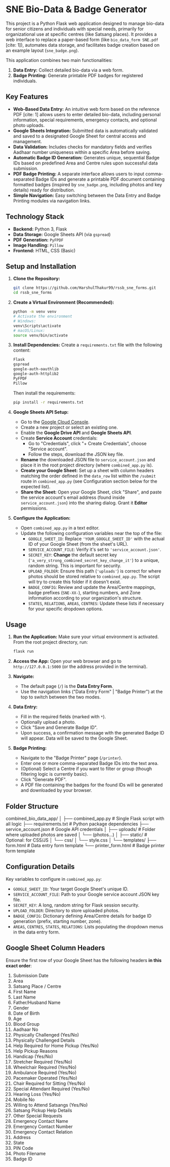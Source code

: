 # SNE Bio-Data & Badge Generator

This project is a Python Flask web application designed to manage bio-data for senior citizens and individuals with special needs, primarily for organizational use at specific centres (like Satsang places). It provides a web interface to replace a paper-based form (like `bio_data_form SNE.pdf` [cite: 1]), automates data storage, and facilitates badge creation based on an example layout (`sne_badge.png`).

This application combines two main functionalities:
1.  **Data Entry:** Collect detailed bio-data via a web form.
2.  **Badge Printing:** Generate printable PDF badges for registered individuals.

## Key Features

* **Web-Based Data Entry:** An intuitive web form based on the reference PDF [cite: 1] allows users to enter detailed bio-data, including personal information, special requirements, emergency contacts, and optional photo uploads.
* **Google Sheets Integration:** Submitted data is automatically validated and saved to a designated Google Sheet for central access and management.
* **Data Validation:** Includes checks for mandatory fields and verifies Aadhaar number uniqueness within a specific Area before saving.
* **Automatic Badge ID Generation:** Generates unique, sequential Badge IDs based on predefined Area and Centre rules upon successful data submission.
* **PDF Badge Printing:** A separate interface allows users to input comma-separated Badge IDs and generate a printable PDF document containing formatted badges (inspired by `sne_badge.png`, including photos and key details) ready for distribution.
* **Simple Navigation:** Easy switching between the Data Entry and Badge Printing modules via navigation links.

## Technology Stack

* **Backend:** Python 3, Flask
* **Data Storage:** Google Sheets API (via `gspread`)
* **PDF Generation:** `PyFPDF`
* **Image Handling:** `Pillow`
* **Frontend:** HTML, CSS (Basic)

## Setup and Installation

1.  **Clone the Repository:**
    ```bash
    git clone https://github.com/HarshulThakur99/rssb_sne_forms.git
    cd rssb_sne_forms
    ```

2.  **Create a Virtual Environment (Recommended):**
    ```bash
    python -m venv venv
    # Activate the environment
    # Windows:
    venv\Scripts\activate
    # macOS/Linux:
    source venv/bin/activate
    ```

3.  **Install Dependencies:**
    Create a `requirements.txt` file with the following content:
    ```txt
    Flask
    gspread
    google-auth-oauthlib
    google-auth-httplib2
    PyFPDF
    Pillow
    ```
    Then install the requirements:
    ```bash
    pip install -r requirements.txt
    ```

4.  **Google Sheets API Setup:**
    * Go to the [Google Cloud Console](https://console.cloud.google.com/).
    * Create a new project or select an existing one.
    * Enable the **Google Drive API** and **Google Sheets API**.
    * Create **Service Account** credentials:
        * Go to "Credentials", click "+ Create Credentials", choose "Service account".
        * Follow the steps, download the JSON key file.
    * **Rename** the downloaded JSON file to `service_account.json` and place it in the root project directory (where `combined_app.py` is).
    * **Create your Google Sheet:** Set up a sheet with column headers matching the order defined in the `data_row` list within the `/submit` route in `combined_app.py` (see Configuration section below for the expected list).
    * **Share the Sheet:** Open your Google Sheet, click "Share", and paste the service account's email address (found inside `service_account.json`) into the sharing dialog. Grant it **Editor** permissions.

5.  **Configure the Application:**
    * Open `combined_app.py` in a text editor.
    * Update the following configuration variables near the top of the file:
        * `GOOGLE_SHEET_ID`: Replace `'YOUR_GOOGLE_SHEET_ID'` with the actual ID of your Google Sheet (from the sheet's URL).
        * `SERVICE_ACCOUNT_FILE`: Verify it's set to `'service_account.json'`.
        * `SECRET_KEY`: **Change** the default secret key (`'a_very_strong_combined_secret_key_change_it'`) to a unique, random string. This is important for security.
        * `UPLOAD_FOLDER`: Ensure this path (`'uploads'`) is correct for where photos should be stored relative to `combined_app.py`. The script will try to create this folder if it doesn't exist.
        * `BADGE_CONFIG`: Review and update the Area/Centre mappings, badge prefixes (`SNE-XX-`), starting numbers, and Zone information according to your organization's structure.
        * `STATES`, `RELATIONS`, `AREAS`, `CENTRES`: Update these lists if necessary for your specific dropdown options.

## Usage

1.  **Run the Application:**
    Make sure your virtual environment is activated. From the root project directory, run:
    ```bash
    flask run
    ```

2.  **Access the App:**
    Open your web browser and go to `http://127.0.0.1:5000` (or the address provided in the terminal).

3.  **Navigate:**
    * The default page (`/`) is the **Data Entry Form**.
    * Use the navigation links ("Data Entry Form" | "Badge Printer") at the top to switch between the two modes.

4.  **Data Entry:**
    * Fill in the required fields (marked with `*`).
    * Optionally upload a photo.
    * Click "Save and Generate Badge ID".
    * Upon success, a confirmation message with the generated Badge ID will appear. Data will be saved to the Google Sheet.

5.  **Badge Printing:**
    * Navigate to the "Badge Printer" page (`/printer`).
    * Enter one or more comma-separated Badge IDs into the text area.
    * (Optional) Select a Centre if you want to filter or group (though filtering logic is currently basic).
    * Click "Generate PDF".
    * A PDF file containing the badges for the found IDs will be generated and downloaded by your browser.

## Folder Structure

combined_bio_data_app/
│
├── combined_app.py          # Single Flask script with all logic
├── requirements.txt       # Python package dependencies
├── service_account.json   # Google API credentials 
│
├── uploads/               # Folder where uploaded photos are saved
│   └── (photos...)
│
├── static/                # Optional: for CSS/JS
│   └── css/
│       └── style.css
│
└── templates/
├── form.html          # Data entry form template
└── printer_form.html  # Badge printer form template

## Configuration Details

Key variables to configure in `combined_app.py`:

* `GOOGLE_SHEET_ID`: Your target Google Sheet's unique ID.
* `SERVICE_ACCOUNT_FILE`: Path to your Google service account JSON key file.
* `SECRET_KEY`: A long, random string for Flask session security.
* `UPLOAD_FOLDER`: Directory to store uploaded photos.
* `BADGE_CONFIG`: Dictionary defining Area/Centre details for badge ID generation (prefix, starting number, zone).
* `AREAS`, `CENTRES`, `STATES`, `RELATIONS`: Lists populating the dropdown menus in the data entry form.

## Google Sheet Column Headers

Ensure the first row of your Google Sheet has the following headers **in this exact order**:

1.  Submission Date
2.  Area
3.  Satsang Place / Centre
4.  First Name
5.  Last Name
6.  Father/Husband Name
7.  Gender
8.  Date of Birth
9.  Age
10. Blood Group
11. Aadhaar No
12. Physically Challenged (Yes/No)
13. Physically Challenged Details
14. Help Required for Home Pickup (Yes/No)
15. Help Pickup Reasons
16. Handicap (Yes/No)
17. Stretcher Required (Yes/No)
18. Wheelchair Required (Yes/No)
19. Ambulance Required (Yes/No)
20. Pacemaker Operated (Yes/No)
21. Chair Required for Sitting (Yes/No)
22. Special Attendant Required (Yes/No)
23. Hearing Loss (Yes/No)
24. Mobile No
25. Willing to Attend Satsangs (Yes/No)
26. Satsang Pickup Help Details
27. Other Special Requests
28. Emergency Contact Name
29. Emergency Contact Number
30. Emergency Contact Relation
31. Address
32. State
33. PIN Code
34. Photo Filename
35. Badge ID
